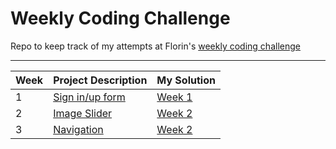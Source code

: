 # Weekly Coding Challenge 

Repo to keep track of my attempts at Florin's [weekly coding challenge](https://www.florin-pop.com/blog/2019/03/weekly-coding-challenge)

<hr> 

| Week  | Project Description | My Solution |
| ----- | ----------- | --- |
| 1 | [Sign in/up form](https://www.florin-pop.com/blog/2019/03/double-slider-sign-in-up-form/)| [Week 1](https://megfh.github.io/weekly-coding-challenge//week-01/index.html) |
| 2 | [Image Slider](https://www.florin-pop.com/blog/2019/03/full-page-slider/)| [Week 2](https://megfh.github.io/weekly-coding-challenge//week-02/index.html) |
| 3 | [Navigation](https://www.florin-pop.com/blog/2019/03/tab-bar-navigation/)| [Week 2](https://megfh.github.io/weekly-coding-challenge//week-03/index.html) |
